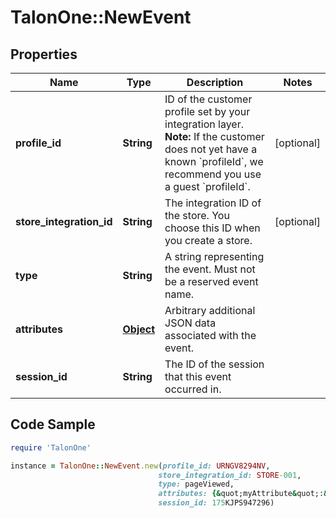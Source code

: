 # TalonOne::NewEvent

## Properties

Name | Type | Description | Notes
------------ | ------------- | ------------- | -------------
**profile_id** | **String** | ID of the customer profile set by your integration layer.  **Note:** If the customer does not yet have a known &#x60;profileId&#x60;, we recommend you use a guest &#x60;profileId&#x60;.  | [optional] 
**store_integration_id** | **String** | The integration ID of the store. You choose this ID when you create a store. | [optional] 
**type** | **String** | A string representing the event. Must not be a reserved event name. | 
**attributes** | [**Object**](.md) | Arbitrary additional JSON data associated with the event. | 
**session_id** | **String** | The ID of the session that this event occurred in. | 

## Code Sample

```ruby
require 'TalonOne'

instance = TalonOne::NewEvent.new(profile_id: URNGV8294NV,
                                 store_integration_id: STORE-001,
                                 type: pageViewed,
                                 attributes: {&quot;myAttribute&quot;:&quot;myValue&quot;},
                                 session_id: 175KJPS947296)
```


